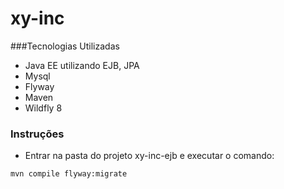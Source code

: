 # xy-inc

###Tecnologias Utilizadas
- Java EE utilizando EJB, JPA
- Mysql
- Flyway
- Maven
- Wildfly 8

### Instruções
- Entrar na pasta do projeto xy-inc-ejb e executar o comando:

```sh
mvn compile flyway:migrate
```
